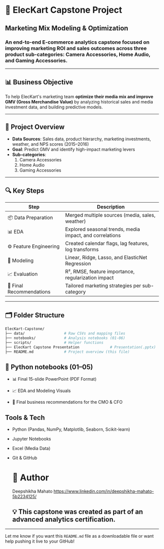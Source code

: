 
# 🛒 ElecKart Capstone Project

## Marketing Mix Modeling &amp; Optimization

### An end-to-end E-commerce analytics capstone focused on improving marketing ROI and sales outcomes across three product sub-categories: **Camera Accessories**, **Home Audio**, and **Gaming Accessories**.

---

## 📊 Business Objective


To help ElecKart's marketing team **optimize their media mix and improve GMV (Gross Merchandise Value)** by analyzing historical sales and media investment data, and building predictive models.

---

## 🧠 Project Overview

- **Data Sources**: Sales data, product hierarchy, marketing investments, weather, and NPS scores (2015–2016)
- **Goal**: Predict GMV and identify high-impact marketing levers
- **Sub-categories**:  
  1. Camera Accessories  
  2. Home Audio  
  3. Gaming Accessories

---

## 🔍 Key Steps

| Step | Description |
|------|-------------|
| 📦 Data Preparation | Merged multiple sources (media, sales, weather) |
| 📊 EDA | Explored seasonal trends, media impact, and correlations |
| ⚙️ Feature Engineering | Created calendar flags, lag features, log transforms |
| 🧠 Modeling | Linear, Ridge, Lasso, and ElasticNet Regression |
| 📈 Evaluation | R², RMSE, feature importance, regularization impact |
| 🧾 Final Recommendations | Tailored marketing strategies per sub-category |

---

## 🗂️ Folder Structure

```bash
ElecKart-Capstone/
├── data/                  # Raw CSVs and mapping files
├── notebooks/             # Analysis notebooks (01-06)
├── scripts/               # Helper functions
├── ElecKart Capstone Presentation              # Presentation(.pptx)
├── README.md              # Project overview (this file)

```
## 📁 Python notebooks (01–05)

- 📊 Final 15-slide PowerPoint (PDF Format)

- 📈 EDA and Modeling Visuals

- 📄 Final business recommendations for the CMO & CFO


##  Tools & Tech
- Python (Pandas, NumPy, Matplotlib, Seaborn, Scikit-learn)

- Jupyter Notebooks

- Excel (Media Data)

- Git & GitHub

  # 👤 Author
  Deepshikha Mahato
  https://www.linkedin.com/in/deepshikha-mahato-5b2234125/

  ## 💡 This capstone was created as part of an advanced analytics certification.

---

Let me know if you want this `README.md` file as a downloadable file or want help pushing it live to your GitHub!





  

